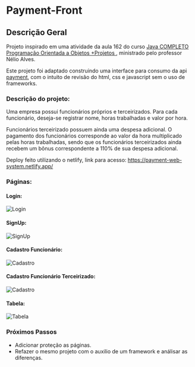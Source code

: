 # Payment-Front

## Descrição Geral

Projeto inspirado em uma atividade da aula 162 do curso [Java COMPLETO Programação Orientada a Objetos +Projetos
](https://www.udemy.com/course/java-curso-completo/), ministrado pelo professor Nélio Alves.


Este projeto foi adaptado construindo uma interface para consumo da api [payment](https://github.com/TaylanTorres09/Payment), com o intuito de revisão do html, css e javascript sem o uso de frameworks.

### Descrição do projeto:

<p>
Uma empresa possui funcionários próprios e terceirizados. Para cada funcionário, deseja-se registrar nome, horas trabalhadas e valor por hora.
</p>
<p>
Funcionários terceirizado possuem ainda uma despesa adicional. O pagamento dos funcionários corresponde ao valor da hora multiplicado pelas horas trabalhadas, sendo que os funcionários terceirizados ainda recebem um bônus correspondente a 110% de sua despesa adicional.
</p>

Deploy feito utilizando o netlify, link para acesso: https://payment-web-system.netlify.app/

### Páginas:

#### Login:
![Login](https://drive.google.com/uc?id=1iF5Dk_j79549or02Ky2Nmj_J0xbv-Yc6)

#### SignUp:
![SignUp](https://drive.google.com/uc?id=1Mk2r5SKgWXQIWD0d_Zs1DHKKjgdBli2W)

#### Cadastro Funcionário:
![Cadastro](https://drive.google.com/uc?id=1zRIpmgo4u_4lv7gVg_UJVLET-XVj4cVp)

#### Cadastro Funcionário Terceirizado:
![Cadastro](https://drive.google.com/uc?id=1D2MrZOq1RP1n_ubqi7IMghSafcCwgeqP)

#### Tabela:
![Tabela](https://drive.google.com/uc?id=1aOaiJoVzzKdjbOhgc3OfmF2Ti1fSW65m)

### Próximos Passos
- Adicionar proteção as páginas.
- Refazer o mesmo projeto com o auxilio de um framework e análisar as diferenças.

